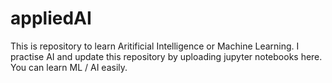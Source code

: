 # appliedAI
This is repository to learn Aritificial Intelligence or Machine Learning. 
I practise AI and update this repository by uploading jupyter notebooks here.
You can learn ML / AI easily.
